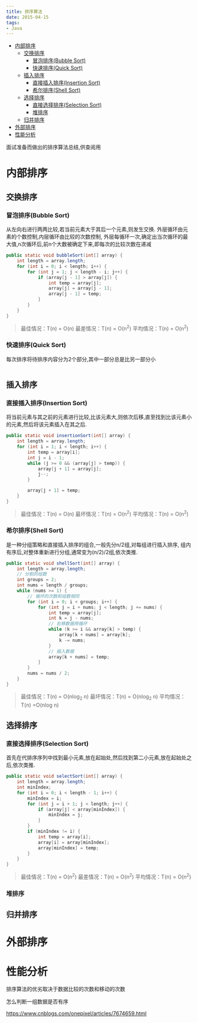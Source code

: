 ```yaml
---
title: 排序算法
date: 2015-04-15
tags:
- Java
---
```

<!-- TOC -->

- [内部排序](#内部排序)
    - [交换排序](#交换排序)
        - [冒泡排序(Bubble Sort)](#冒泡排序bubble-sort)
        - [快速排序(Quick Sort)](#快速排序quick-sort)
    - [插入排序](#插入排序)
        - [直接插入排序(Insertion Sort)](#直接插入排序insertion-sort)
        - [希尔排序(Shell Sort)](#希尔排序shell-sort)
    - [选择排序](#选择排序)
        - [直接选择排序(Selection Sort)](#直接选择排序selection-sort)
        - [堆排序](#堆排序)
    - [归并排序](#归并排序)
- [外部排序](#外部排序)
- [性能分析](#性能分析)

<!-- /TOC -->

面试准备而做出的排序算法总结,供查阅用

# 内部排序

## 交换排序

### 冒泡排序(Bubble Sort)

从左向右进行两两比较,若当前元素大于其后一个元素,则发生交换.
外层循环由元素的个数控制,内层循环由比较的次数控制,
外层每循环一次,确定出当次循环的最大值,n次循环后,前n个大数被确定下来,即每次的比较次数在递减

```Java
public static void bubbleSort(int[] array) {
    int length = array.length;
    for (int i = 0; i < length; i++) {
        for (int j = 1; j < length - i; j++) {
            if (array[j - 1] > array[j]) {
                int temp = array[j];
                array[j] = array[j - 1];
                array[j - 1] = temp;
            }
        }
    }
}
```

> 最佳情况：T(n) = O(n)   最差情况：T(n) = O(n<sup>2</sup>)   平均情况：T(n) = O(n<sup>2</sup>)


### 快速排序(Quick Sort)

每次排序将待排序内容分为2个部分,其中一部分总是比另一部分小


```Java

```

## 插入排序

### 直接插入排序(Insertion Sort)

将当前元素与其之前的元素进行比较,比该元素大,则依次后移,直至找到比该元素小的元素,然后将该元素插入在其之后.

```Java
public static void insertionSort(int[] array) {
    int length = array.length;
    for (int i = 1; i < length; i++) {
        int temp = array[i];
        int j = i - 1;
        while (j >= 0 && (array[j] > temp)) {
            array[j + 1] = array[j];
            j--;
        }

        array[j + 1] = temp;
    }
}
```

> 最佳情况：T(n) = O(n)   最坏情况：T(n) = O(n<sup>2</sup>)   平均情况：T(n) = O(n<sup>2</sup>)

### 希尔排序(Shell Sort)

是一种分组策略和直接插入排序的组合,一般先分n/2组,对每组进行插入排序,
组内有序后,对整体重新进行分组,通常变为(n/2)/2组,依次类推.

```Java
public static void shellSort(int[] array) {
    int length = array.length;
    // 分割的组数
    int groups = 2;
    int nums = length / groups;
    while (nums >= 1) {
        // 循环的次数和组数相同
        for (int i = 0; i < groups; i++) {
            for (int j = i + nums; j < length; j += nums) {
                int temp = array[j];
                int k = j - nums;
                // 右移数据用循环
                while (k >= i && array[k] > temp) {
                    array[k + nums] = array[k];
                    k -= nums;
                }
                // 插入数据
                array[k + nums] = temp;
            }
        }
        nums = nums / 2;
    }
}
```
> 最佳情况：T(n) = O(nlog<sub>2</sub> n)  最坏情况：T(n) = O(nlog<sub>2</sub> n)  平均情况：T(n) =O(nlog n)　

## 选择排序

### 直接选择排序(Selection Sort)

首先在代排序序列中找到最小元素,放在起始处,然后找到第二小元素,放在起始处之后,依次类推.

```Java
public static void selectSort(int[] array) {
    int length = array.length;
    int minIndex;
    for (int i = 0; i < length - 1; i++) {
        minIndex = i;
        for (int j = i + 1; j < length; j++) {
            if (array[j] < array[minIndex]) {
                minIndex = j;
            }
        }
        if (minIndex != i) {
            int temp = array[i];
            array[i] = array[minIndex];
            array[minIndex] = temp;
        }
    }
}
```

> 最佳情况：T(n) = O(n<sup>2</sup>)  最差情况：T(n) = O(n<sup>2</sup>)  平均情况：T(n) = O(n<sup>2</sup>)

### 堆排序



## 归并排序


# 外部排序




# 性能分析


排序算法的优劣取决于数据比较的次数和移动的次数

怎么判断一组数据是否有序


https://www.cnblogs.com/onepixel/articles/7674659.html
